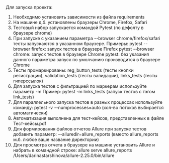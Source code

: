 
Для запуска проекта:
1. Необходимо установить зависимости из файла requirements
2. На машине д.б. установлены браузеры Chrome, Firefox, Safari
3. Тестовый набор запускается командой Pytest (по дефолту в браузере chrome)
4. При запуске с указанием параметра --browser chrome/firefox/safari тесты запускаются в указанном браузере. 
Примеры:
pytest --browser firefox: запуск тестов в браузере Firefox
pytest --browser chrome: запуск тестов в браузере Chrome 
pytest: без указания данного параметра запуск по умолчанию производится в браузере Chrome
5. Тесты промаркированы: reg_button_tests (тесты кнопки регистрации), validation_tests (тесты валидации), links_tests (тесты гиперссылок)
6. Для запуска тестов с фильтрацией по маркерам используйте параметр -m
Пример: pytest -m links_tests (запуск тестов с тэгом link_tests)
7. Для параллельного запуска тестов в разных процессах используйте команду:
pytest -v --numprocesses=auto (кол-во потоков выбирается автоматически)
8. Автоматизация выполнена для тест-кейсов, представленных в файле Тест-кейсы.pdf
9. Для формирования файлов отчетов Allure при запуске тестов добавить параметр: --alluredir=allure_reports (вместо allure_reports м.б. любое ваше название директории)
10. Для просмотра отчета в браузере на машине установить Allure и набрать в командной строке: allure serve allure_reports      
/Users/darinastarshinova/allure-2.25.0/bin/allure
